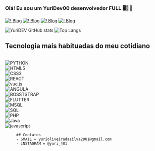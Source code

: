 ### Olá!  Eu sou um YuriDev00 desenvolvedor FULL 🖥️👨‍💻

[![! Blog](https://img.shields.io/badge/dev.to-0A0A0A?style=for-the-badge&logo=devdotto&logoColor=whit)](https://github.com/YuriDev00)
[![! Blog](https://img.shields.io/badge/Gmail-D14836?style=for-the-badge&logo=gmail&logoColor=white)](https://mail.google.com/mail/u/1/#sent)
[![! Blog](https://img.shields.io/badge/LinkedIn-0077B5?style=for-the-badge&logo=linkedin&logoColor=white)](https://linkedin.com/in/yuri-oliveira-silva-b55b98171/)
[![! Blog](https://img.shields.io/badge/dev.to-0A0A0A?style=for-the-badge&logo=devdotto&logoColor=whit)](https://github.com/YuriDev00)


![YuriDEV GitHub stats](https://github-readme-stats.vercel.app/api?username=YuriDev00&show_icons=true&theme=onedark)
![Top Langs](https://github-readme-stats.vercel.app/api/top-langs/?username=YuriDev00&theme=blue-green)

## Tecnologia mais habituadas do meu cotidiano
<div sytle='display: inline_block'><br>
    <img alt="PYTHON"  src="https://img.shields.io/badge/Python-14354C?style=for-the-badge&logo=python&logoColor=white"/><BR>
     <img alt="HTML5"  src="https://img.shields.io/badge/HTML5-E34F26?style=for-the-badge&logo=html5&logoColor=white"/><BR>
      <img alt="CSS3"  src="https://img.shields.io/badge/CSS3-1572B6?style=for-the-badge&logo=css3&logoColor=white"/><BR>
       <img alt="REACT"  src="https://img.shields.io/badge/React-20232A?style=for-the-badge&logo=react&logoColor=61DAFB"/><BR>
       <img alt="vue.js"  src="https://img.shields.io/badge/Vue.js-35495E?style=for-the-badge&logo=vue.js&logoColor=4FC08D
"/><BR>
 <img alt="ANGULA"  src="https://img.shields.io/badge/Angular-DD0031?style=for-the-badge&logo=angular&logoColor=white"/><BR>
  <img alt="BOSSTSTRAP"  src="https://img.shields.io/badge/Bootstrap-563D7C?style=for-the-badge&logo=bootstrap&logoColor=white"/><BR>
   <img alt="FLUTTER"  src="https://img.shields.io/badge/Flutter-02569B?style=for-the-badge&logo=flutter&logoColor=white"/><BR>
    <img alt="MSQL"  src="https://img.shields.io/badge/MySQL-00000F?style=for-the-badge&logo=mysql&logoColor=white"/><BR>
     <img alt="SQL"  src="https://img.shields.io/badge/SQLite-07405E?style=for-the-badge&logo=sqlite&logoColor=white"/><BR>
         <img alt="PHP"  src="https://img.shields.io/badge/PHP-777BB4?style=for-the-badge&logo=php&logoColor=white"/><BR>
         <img alt="Java"  src="https://img.shields.io/badge/Java-ED8B00?style=for-the-badge&logo=openjdk&logoColor=white"/><BR>
          <img alt="javascript"  src="https://img.shields.io/badge/JavaScript-F7DF1E?style=for-the-badge&logo=javascript&logoColor=black"/><BR>
         
         ## Contatos
         - GMAIL = yurioliveiradasilva2001@gmail.com
         - iNSTAGRAM = @yuri_481
         








    
    
